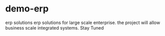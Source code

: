 # demo-erp
erp solutions
erp solutions for large scale enterprise. 
the project will allow business scale integrated systems.
Stay Tuned
